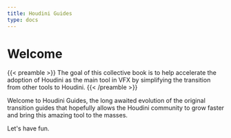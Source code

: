 ```yaml
---
title: Houdini Guides
type: docs
---
```


# Welcome

{{< preamble >}}
The goal of this collective book is to help accelerate the adoption of Houdini as the main tool in VFX by simplifying the transition from other tools to Houdini.
{{< /preamble >}}

Welcome to Houdini Guides, the long awaited evolution of the original transition guides that hopefully allows the Houdini community to grow faster and bring this amazing tool to the masses.

Let's have fun.